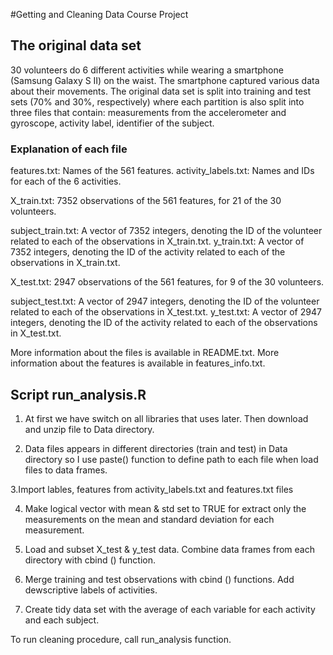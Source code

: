 #Getting and Cleaning Data Course Project

## The original data set
30 volunteers do 6 different activities while wearing a smartphone (Samsung Galaxy S II) on the waist. The smartphone captured various data about their movements.
The original data set is split into training and test sets (70% and 30%, respectively) where each partition is also split into three files that contain: measurements from the accelerometer and gyroscope, activity label, identifier of the subject.

### Explanation of each file

features.txt: Names of the 561 features.
activity_labels.txt: Names and IDs for each of the 6 activities.

X_train.txt: 7352 observations of the 561 features, for 21 of the 30 volunteers.

subject_train.txt: A vector of 7352 integers, denoting the ID of the volunteer related to each of the observations in X_train.txt.
y_train.txt: A vector of 7352 integers, denoting the ID of the activity related to each of the observations in X_train.txt.

X_test.txt: 2947 observations of the 561 features, for 9 of the 30 volunteers.

subject_test.txt: A vector of 2947 integers, denoting the ID of the volunteer related to each of the observations in X_test.txt.
y_test.txt: A vector of 2947 integers, denoting the ID of the activity related to each of the observations in X_test.txt.

More information about the files is available in README.txt. More information about the features is available in features_info.txt.

## Script run_analysis.R

1. At first we have switch on all libraries that uses later. Then download and unzip file to Data directory. 

2. Data files appears in different directories (train and test) in Data directory so I use paste() function to define path to each file when load files to data frames. 

3.Import lables, features from activity_labels.txt and features.txt files 

4. Make logical vector with mean & std set to TRUE for extract only the measurements on the mean and standard deviation for each measurement.

5. Load and subset X_test & y_test data. Combine data frames from each directory with cbind () function.

6. Merge training and test observations with cbind () functions. Add dewscriptive labels of activities.

7. Create tidy data set with the average of each variable for each activity and each subject.

To run cleaning procedure, call run_analysis function.